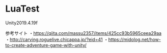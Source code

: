 # LuaTest

Unity2019.4.19f

参考サイト
・https://qiita.com/massu2357/items/425cc93b5965ceea29aa
・http://carving.roguelive.chicappa.jp/?eid=41
・https://midolog.net/how-to-create-adventure-game-with-unity/
